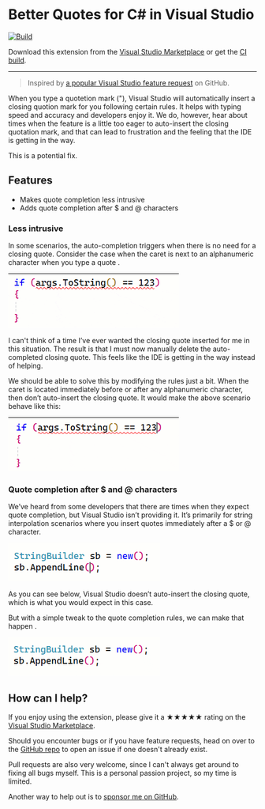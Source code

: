 ﻿[marketplace]: https://marketplace.visualstudio.com/items?itemName=MadsKristensen.QuoteCompletionFix
[vsixgallery]: http://vsixgallery.com/extension/QuoteCompletionFix.7f3cb70e-73d1-4f29-84dd-5c436e3ccffb/
[repo]:https://github.com/madskristensen/QuoteCompletionFix

# Better Quotes for C# in Visual Studio

[![Build](https://github.com/madskristensen/QuoteCompletionFix/actions/workflows/build.yaml/badge.svg)](https://github.com/madskristensen/QuoteCompletionFix/actions/workflows/build.yaml)

Download this extension from the [Visual Studio Marketplace][marketplace]
or get the [CI build][vsixgallery].

----------------------------------------

> Inspired by [a popular Visual Studio feature request](https://github.com/dotnet/roslyn/issues/71898) on GitHub.

When you type a quotetion mark ("), Visual Studio will automatically insert a closing quotion mark for you following certain rules. It helps with typing speed and accuracy and developers enjoy it. We do, however, hear about times when the feature is a little too eager to auto-insert the closing quotation mark, and that can lead to frustration and the feeling that the IDE is getting in the way.

This is a potential fix.

## Features

* Makes quote completion less intrusive
* Adds quote completion after $ and @ characters

### Less intrusive
In some scenarios, the auto-completion triggers when there is no need for a closing quote. Consider the case when the caret is next to an alphanumeric character when you type a quote   .

![Less intrusive](art/quote-before.gif)
 
I can't think of a time I’ve ever wanted the closing quote inserted for me in this situation. The result is that I must now manually delete the auto-completed closing quote. This feels like the IDE is getting in the way instead of helping. 

We should be able to solve this by modifying the rules just a bit. When the caret is located immediately before or after any alphanumeric character, then don’t auto-insert the closing quote. It would make the above scenario behave like this:

![Less intrusive](art/quote-after.gif) 

### Quote completion after $ and @ characters
We’ve heard from some developers that there are times when they expect quote completion, but Visual Studio isn’t providing it. It’s primarily for string interpolation scenarios where you insert quotes immediately after a $ or @ character.

![Less intrusive](art/quote-dollar-before.gif)
 
As you can see below, Visual Studio doesn’t auto-insert the closing quote, which is what you would expect in this case.
 
But with a simple tweak to the quote completion rules, we can make that happen  .

![Less intrusive](art/quote-dollar-after.gif)   

## How can I help?
If you enjoy using the extension, please give it a ★★★★★ rating on the [Visual Studio Marketplace][marketplace].

Should you encounter bugs or if you have feature requests, head on over to the [GitHub repo][repo] to open an issue if one doesn't already exist.

Pull requests are also very welcome, since I can't always get around to fixing all bugs myself. This is a personal passion project, so my time is limited.

Another way to help out is to [sponsor me on GitHub](https://github.com/sponsors/madskristensen).